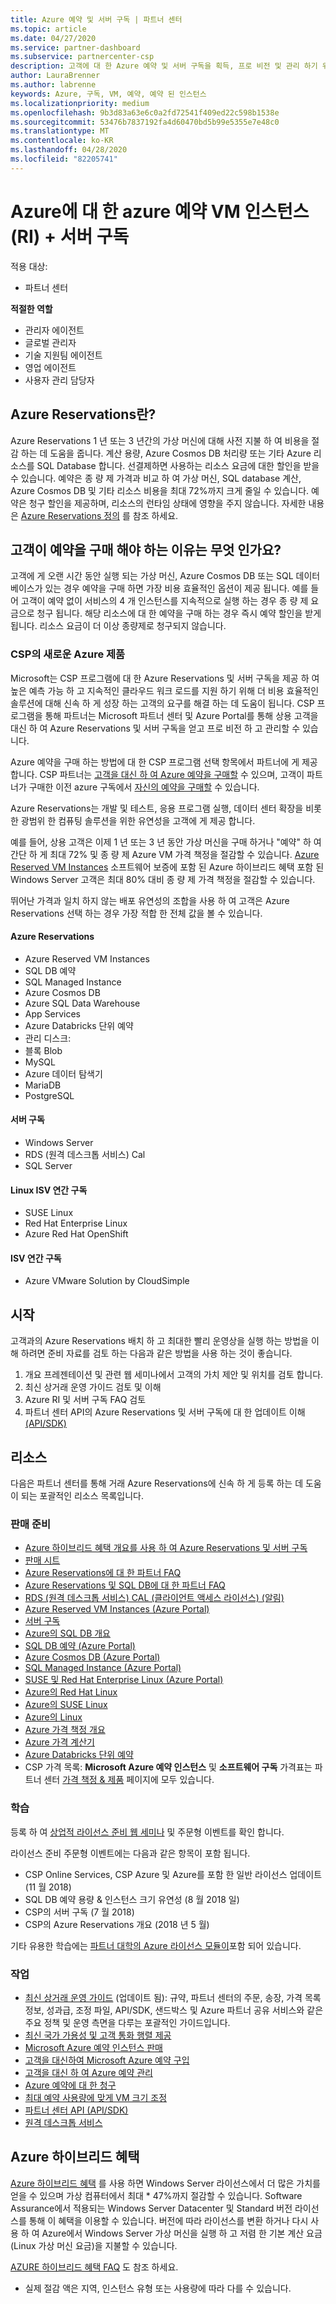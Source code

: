 ```yaml
---
title: Azure 예약 및 서버 구독 | 파트너 센터
ms.topic: article
ms.date: 04/27/2020
ms.service: partner-dashboard
ms.subservice: partnercenter-csp
description: 고객에 대 한 Azure 예약 및 서버 구독을 획득, 프로 비전 및 관리 하기 위한 클라우드 솔루션 공급자 기회에 대해 알아봅니다.
author: LauraBrenner
ms.author: labrenne
keywords: Azure, 구독, VM, 예약, 예약 된 인스턴스
ms.localizationpriority: medium
ms.openlocfilehash: 9b3d83a63e6c0a2fd72541f409ed22c598b1538e
ms.sourcegitcommit: 53476b7837192fa4d60470bd5b99e5355e7e48c0
ms.translationtype: MT
ms.contentlocale: ko-KR
ms.lasthandoff: 04/28/2020
ms.locfileid: "82205741"
---
```

<!-- Mike Aasen wrote and owns this topic -->

# <a name="azure-reserved-vm-instances-ri--server-subscriptions-for-azure"></a>Azure에 대 한 azure 예약 VM 인스턴스 (RI) + 서버 구독

적용 대상:

- 파트너 센터

**적절한 역할**

- 관리자 에이전트
- 글로벌 관리자
- 기술 지원팀 에이전트
- 영업 에이전트
- 사용자 관리 담당자
 
## <a name="what-are-azure-reservations"></a>Azure Reservations란?

Azure Reservations 1 년 또는 3 년간의 가상 머신에 대해 사전 지불 하 여 비용을 절감 하는 데 도움을 줍니다. 계산 용량, Azure Cosmos DB 처리량 또는 기타 Azure 리소스를 SQL Database 합니다. 선결제하면 사용하는 리소스 요금에 대한 할인을 받을 수 있습니다. 예약은 종 량 제 가격과 비교 하 여 가상 머신, SQL database 계산, Azure Cosmos DB 및 기타 리소스 비용을 최대 72%까지 크게 줄일 수 있습니다. 예약은 청구 할인을 제공하며, 리소스의 런타임 상태에 영향을 주지 않습니다. 자세한 내용은 [Azure Reservations 정의](https://docs.microsoft.com/azure/billing/billing-save-compute-costs-reservations) 를 참조 하세요.

## <a name="why-should-customers-buy-a-reservation"></a>고객이 예약을 구매 해야 하는 이유는 무엇 인가요?

고객에 게 오랜 시간 동안 실행 되는 가상 머신, Azure Cosmos DB 또는 SQL 데이터베이스가 있는 경우 예약을 구매 하면 가장 비용 효율적인 옵션이 제공 됩니다. 예를 들어 고객이 예약 없이 서비스의 4 개 인스턴스를 지속적으로 실행 하는 경우 종 량 제 요금으로 청구 됩니다. 해당 리소스에 대 한 예약을 구매 하는 경우 즉시 예약 할인을 받게 됩니다. 리소스 요금이 더 이상 종량제로 청구되지 않습니다.

### <a name="compelling-new-azure-offer-in-csp"></a>CSP의 새로운 Azure 제품

Microsoft는 CSP 프로그램에 대 한 Azure Reservations 및 서버 구독을 제공 하 여 높은 예측 가능 하 고 지속적인 클라우드 워크 로드를 지원 하기 위해 더 비용 효율적인 솔루션에 대해 신속 하 게 성장 하는 고객의 요구를 해결 하는 데 도움이 됩니다. CSP 프로그램을 통해 파트너는 Microsoft 파트너 센터 및 Azure Portal를 통해 상용 고객을 대신 하 여 Azure Reservations 및 서버 구독을 얻고 프로 비전 하 고 관리할 수 있습니다.

Azure 예약을 구매 하는 방법에 대 한 CSP 프로그램 선택 항목에서 파트너에 게 제공 합니다. CSP 파트너는 [고객을 대신 하 여 Azure 예약을 구매할](azure-reservations-buying.md) 수 있으며, 고객이 파트너가 구매한 이전 azure 구독에서 [자신의 예약을 구매할](give-customers-permission.md) 수 있습니다.

Azure Reservations는 개발 및 테스트, 응용 프로그램 실행, 데이터 센터 확장을 비롯 한 광범위 한 컴퓨팅 솔루션을 위한 유연성을 고객에 게 제공 합니다.

예를 들어, 상용 고객은 이제 1 년 또는 3 년 동안 가상 머신을 구매 하거나 "예약" 하 여 간단 하 게 최대 72% 및 종 량 제 Azure VM 가격 책정을 절감할 수 있습니다. [Azure Reserved VM Instances](https://azure.microsoft.com/pricing/reserved-vm-instances/) 소프트웨어 보증에 포함 된 Azure 하이브리드 혜택 포함 된 Windows Server 고객은 최대 80% 대비 종 량 제 가격 책정을 절감할 수 있습니다.

뛰어난 가격과 일치 하지 않는 배포 유연성의 조합을 사용 하 여 고객은 Azure Reservations 선택 하는 경우 가장 적합 한 전체 값을 볼 수 있습니다.

#### <a name="azure-reservations"></a>Azure Reservations

- Azure Reserved VM Instances
- SQL DB 예약
- SQL Managed Instance
- Azure Cosmos DB
- Azure SQL Data Warehouse
- App Services
- Azure Databricks 단위 예약
- 관리 디스크:
- 블록 Blob
- MySQL
- Azure 데이터 탐색기
- MariaDB
- PostgreSQL

#### <a name="server-subscriptions"></a>서버 구독

- Windows Server
- RDS (원격 데스크톱 서비스) Cal
- SQL Server

#### <a name="linux-isv-annual-subscriptions"></a>Linux ISV 연간 구독

- SUSE Linux
- Red Hat Enterprise Linux
- Azure Red Hat OpenShift

#### <a name="isv-annual-subscriptions"></a>ISV 연간 구독

- Azure VMware Solution by CloudSimple

## <a name="getting-started"></a>시작

고객과의 Azure Reservations 배치 하 고 최대한 빨리 운영상을 실행 하는 방법을 이해 하려면 준비 자료를 검토 하는 다음과 같은 방법을 사용 하는 것이 좋습니다.

1. 개요 프레젠테이션 및 관련 웹 세미나에서 고객의 가치 제안 및 위치를 검토 합니다.
2. 최신 상거래 운영 가이드 검토 및 이해
3. Azure RI 및 서버 구독 FAQ 검토
4. 파트너 센터 API의 Azure Reservations 및 서버 구독에 대 한 업데이트 이해 [(API/SDK)](https://docs.microsoft.com/partner-center/develop/purchase-azure-reserved-vm-instances)

## <a name="resources"></a>리소스

다음은 파트너 센터를 통해 거래 Azure Reservations에 신속 하 게 등록 하는 데 도움이 되는 포괄적인 리소스 목록입니다.

### <a name="sales-readiness"></a>판매 준비

- [Azure 하이브리드 혜택 개요를 사용 하 여 Azure Reservations 및 서버 구독](https://assetsprod.microsoft.com/Azure-reservations-and-server-subscriptions-with-azure-hybrid-benefit.pptx)
- [판매 시트](https://assetsprod.microsoft.com/mpn/Azure-RI-Sales-Sheet-CSP.pdf)
- [Azure Reservations에 대 한 파트너 FAQ](https://assetsprod.microsoft.com/Partner-faq-for-azure-reservations.docx)
- [Azure Reservations 및 SQL DB에 대 한 파트너 FAQ](https://assetsprod.microsoft.com/Partner-faq-for-azure-reservations-sql-db.docx)
- [RDS (원격 데스크톱 서비스) CAL (클라이언트 액세스 라이선스) (알림)](https://cloudblogs.microsoft.com/windowsserver/2018/10/03/remote-desktop-services-2019-generally-available-with-windows-server-2019/)
- [Azure Reserved VM Instances (Azure Portal)](https://docs.microsoft.com/azure/virtual-machines/windows/prepay-reserved-vm-instances)
- [서버 구독](https://docs.microsoft.com/partner-center/csp-software-subscriptions)
- [Azure의 SQL DB 개요](https://assetsprod.microsoft.com/Sql-db-in-azure-overview.pptx)
- [SQL DB 예약 (Azure Portal)](https://docs.microsoft.com/azure/sql-database/sql-database-reserved-capacity)
- [Azure Cosmos DB (Azure Portal)](https://docs.microsoft.com/azure/cosmos-db/cosmos-db-reserved-capacity)
- [SQL Managed Instance (Azure Portal)](https://docs.microsoft.com/azure/sql-database/sql-database-managed-instance)
- [SUSE 및 Red Hat Enterprise Linux (Azure Portal)](https://docs.microsoft.com/azure/virtual-machines/linux/prepay-suse-software-charges)
- [Azure의 Red Hat Linux](https://azure.com/redhat)
- [Azure의 SUSE Linux](https://azure.microsoft.com/overview/linux-on-azure/suse/)
- [Azure의 Linux](https://azure.microsoft.com/overview/linux-on-azure/)
- [Azure 가격 책정 개요](https://azure.microsoft.com/pricing/)
- [Azure 가격 계산기](https://azure.microsoft.com/pricing/calculator)
- [Azure Databricks 단위 예약](https://docs.microsoft.com/azure/billing/billing-prepay-databricks-reserved-capacity)
- CSP 가격 목록: **Microsoft Azure 예약 인스턴스** 및 **소프트웨어 구독** 가격표는 파트너 센터 [가격 책정 & 제품](https://partner.microsoft.com/pcv/sales) 페이지에 모두 있습니다.

### <a name="training"></a>학습

등록 하 여 [상업적 라이선스 준비 웹 세미나](https://commercial-licensing.eventbuilder.com/FY2019_ALL) 및 주문형 이벤트를 확인 합니다.

라이선스 준비 주문형 이벤트에는 다음과 같은 항목이 포함 됩니다.

- CSP Online Services, CSP Azure 및 Azure를 포함 한 일반 라이선스 업데이트 (11 월 2018)
- SQL DB 예약 용량 & 인스턴스 크기 유연성 (8 월 2018 일)
- CSP의 서버 구독 (7 월 2018)
- CSP의 Azure Reservations 개요 (2018 년 5 월)

기타 유용한 학습에는 [파트너 대학의 Azure 라이선스 모듈이](https://aka.ms/azure_partner_licensing)포함 되어 있습니다.

### <a name="operations"></a>작업

- [최신 상거래 운영 가이드](https://assetsprod.microsoft.com/mpn/Partner-Center-Modern-Commerce-Operating-Guide.docx) (업데이트 됨): 규약, 파트너 센터의 주문, 송장, 가격 목록 정보, 성과급, 조정 파일, API/SDK, 샌드박스 및 Azure 파트너 공유 서비스와 같은 주요 정책 및 운영 측면을 다루는 포괄적인 가이드입니다.
- [최신 국가 가용성 및 고객 통화 행렬 제공](https://assetsprod.microsoft.com/modern-offers-country-currency-availability.xlsx)
- [Microsoft Azure 예약 인스턴스 판매](https://go.microsoft.com/fwlink/?linkid=872806)
- [고객을 대신하여 Microsoft Azure 예약 구입](https://go.microsoft.com/fwlink/?linkid=872807)
- [고객을 대신 하 여 Azure 예약 관리](https://go.microsoft.com/fwlink/?linkid=872808)
- [Azure 예약에 대 한 청구](azure-plan-billing.md)
- [최대 예약 사용량에 맞게 VM 크기 조정](https://go.microsoft.com/fwlink/?linkid=872810)
- [파트너 센터 API (API/SDK)](https://docs.microsoft.com/partner-center/develop/purchase-azure-reserved-vm-instances)
- [원격 데스크톱 서비스](https://docs.microsoft.com/windows-server/remote/remote-desktop-services/welcome-to-rds)

## <a name="azure-hybrid-benefit"></a>Azure 하이브리드 혜택

[Azure 하이브리드 혜택](https://azure.microsoft.com/pricing/hybrid-benefit) 를 사용 하면 Windows Server 라이선스에서 더 많은 가치를 얻을 수 있으며 가상 컴퓨터에서 최대 * 47%까지 절감할 수 있습니다. Software Assurance에서 적용되는 Windows Server Datacenter 및 Standard 버전 라이선스를 통해 이 혜택을 이용할 수 있습니다. 버전에 따라 라이선스를 변환 하거나 다시 사용 하 여 Azure에서 Windows Server 가상 머신을 실행 하 고 저렴 한 기본 계산 요금 (Linux 가상 머신 요금)을 지불할 수 있습니다.

[AZURE 하이브리드 혜택 FAQ](https://azure.microsoft.com/pricing/hybrid-benefit/faq/) 도 참조 하세요.

* 실제 절감 액은 지역, 인스턴스 유형 또는 사용량에 따라 다를 수 있습니다.
